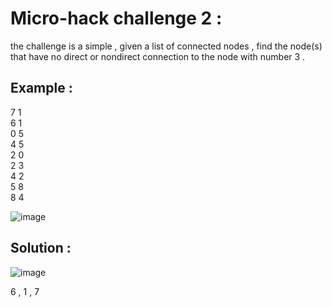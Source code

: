 
# Micro-hack challenge 2 : 
the challenge is a simple , given a list of connected nodes , find the node(s) that have no direct or nondirect connection to the node with number 3 .
## Example :

7 1                                                                                 
6 1                              
0 5                            
4 5                           
2 0                              
2 3                             
4 2                              
5 8                                
8 4     


![image](https://user-images.githubusercontent.com/48186577/135146199-e67cfe39-fe89-4606-98b2-0070b52f7d16.png)


## Solution :
![image](https://user-images.githubusercontent.com/48186577/135146777-548811e8-aad7-49f5-a0a5-45628c90c07d.png)

6 , 1 , 7 
